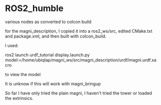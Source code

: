 # ROS2_humble
various nodes as converted to colcon build

for the magni_description, I copied it into a ros2_ws/src, edited CMake.txt and package.xml, and then 
built with colcon_build.

I used:

ros2 launch urdf_tutorial display.launch.py model:=/home/ubiqlap/magni_ws/src/magni_description/urdf/magni.urdf.xacro

to view the model

It is unknow if this will work with magni_bringup

So far I have only tried the plain magni, I haven't tried the tower or loaded the extrinsics.
